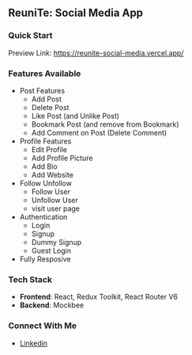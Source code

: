 ## ReuniTe: Social Media App

### Quick Start

Preview Link: https://reunite-social-media.vercel.app/

### Features Available

- Post Features
  - Add Post
  - Delete Post
  - Like Post (and Unlike Post)
  - Bookmark Post (and remove from Bookmark)
  - Add Comment on Post (Delete Comment)
- Profile Features
  - Edit Profile
  - Add Profile Picture
  - Add Bio
  - Add Website
- Follow Unfollow
  - Follow User
  - Unfollow User
  - visit user page
- Authentication
  - Login
  - Signup
  - Dummy Signup
  - Guest Login
- Fully Resposive

### Tech Stack

- **Frontend**: React, Redux Toolkit, React Router V6
- **Backend**: Mockbee

### Connect With Me

- [Linkedin](https://www.linkedin.com/in/parul-gupta-4a1413131/)

